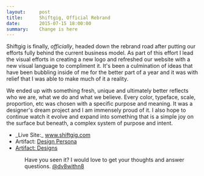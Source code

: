 ```yaml
---
layout:     post
title:      Shiftgig, Official Rebrand
date:       2015-07-15 18:00:00
summary:    Change is here
---
```



Shiftgig is finally, _officially_, headed down the rebrand road after putting our efforts fully behind the current business model. As part of this effort I lead the visual efforts in creating a new logo and refreshed our website with a new visual language to compliment it. It's been a culmination of ideas that have been bubbling inside of me for the better part of a year and it was with relief that I was able to make much of it a reality.
 
We ended up with something fresh, unique and ultimately better reflects who we are, what we do and what we believe. Every color, typeface, scale, proportion, etc was chosen with a specific purpose and meaning. It was a designer's dream project and I am immensely proud of it. I also hope to continue watch it evolve and expand  into something that is a simple joy on the surface but beneath, a complex system of purpose and intent.

<ul>
	<li>_Live Site:_ <a href="http://www.shiftgig.com">www.shiftgig.com</a></li>
	<li>Artifact: <a href="{{prepend: site.url }}/files/DesignPersona.pdf)">Design Persona</li>
	<li>Artifact: <a href="https://invis.io/CM3WTAB45">Designs</a></li>

<ul>
Have you seen it? I would love to get your thoughts and answer questions. <a href="http://www.twitter.com/dv8withn8">@dv8withn8</a>